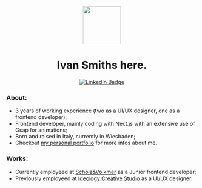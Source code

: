 <div align="center">
  <img src="https://www.ivansmiths.com/logo.svg" height="100px" width="100px" />
  <h1>Ivan Smiths here.</h1>
  <a target="_blank" rel="noopener noreferrer" href="https://www.linkedin.com/in/ivan-fabbri/">
    <img src="https://img.shields.io/badge/LinkedIn-blue?style=for-the-badge&logo=linkedin&logoColor=white" alt="LinkedIn Badge"/>
  </a>
</div>

### About:
- 3 years of working experience (two as a UI/UX designer, one as a frontend developer);
- Frontend developer, mainly coding with Next.js with an extensive use of Gsap for animations;
- Born and raised in Italy, currently in Wiesbaden;
- Checkout <a href="https://www.ivansmiths.com/">my personal portfolio</a> for more infos about me.

### Works:
- Currently employeed at <a href="https://www.s-v.de/">Scholz&Volkmer</a> as a Junior frontend developer;
- Previously employeed at <a href="https://www.ideology.it/">Ideology Creative Studio</a> as a UI/UX designer.
